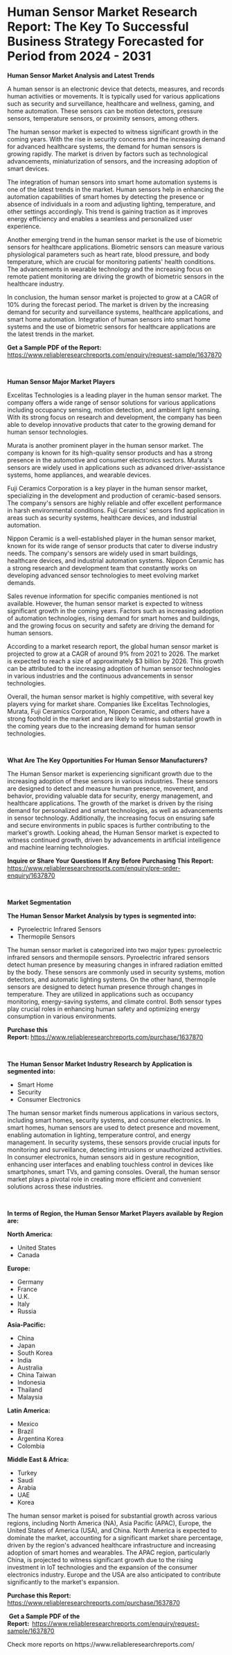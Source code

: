 <p><h1>Human Sensor Market Research Report: The Key To Successful Business Strategy Forecasted for Period from 2024 - 2031</h1></p><p><strong>Human Sensor Market Analysis and Latest Trends</strong></p>
<p><p>A human sensor is an electronic device that detects, measures, and records human activities or movements. It is typically used for various applications such as security and surveillance, healthcare and wellness, gaming, and home automation. These sensors can be motion detectors, pressure sensors, temperature sensors, or proximity sensors, among others.</p><p>The human sensor market is expected to witness significant growth in the coming years. With the rise in security concerns and the increasing demand for advanced healthcare systems, the demand for human sensors is growing rapidly. The market is driven by factors such as technological advancements, miniaturization of sensors, and the increasing adoption of smart devices.</p><p>The integration of human sensors into smart home automation systems is one of the latest trends in the market. Human sensors help in enhancing the automation capabilities of smart homes by detecting the presence or absence of individuals in a room and adjusting lighting, temperature, and other settings accordingly. This trend is gaining traction as it improves energy efficiency and enables a seamless and personalized user experience.</p><p>Another emerging trend in the human sensor market is the use of biometric sensors for healthcare applications. Biometric sensors can measure various physiological parameters such as heart rate, blood pressure, and body temperature, which are crucial for monitoring patients' health conditions. The advancements in wearable technology and the increasing focus on remote patient monitoring are driving the growth of biometric sensors in the healthcare industry.</p><p>In conclusion, the human sensor market is projected to grow at a CAGR of 10% during the forecast period. The market is driven by the increasing demand for security and surveillance systems, healthcare applications, and smart home automation. Integration of human sensors into smart home systems and the use of biometric sensors for healthcare applications are the latest trends in the market.</p></p>
<p><strong>Get a Sample PDF of the Report:&nbsp;</strong> <a href="https://www.reliableresearchreports.com/enquiry/request-sample/1637870">https://www.reliableresearchreports.com/enquiry/request-sample/1637870</a></p>
<p>&nbsp;</p>
<p><strong>Human Sensor Major Market Players</strong></p>
<p><p>Excelitas Technologies is a leading player in the human sensor market. The company offers a wide range of sensor solutions for various applications including occupancy sensing, motion detection, and ambient light sensing. With its strong focus on research and development, the company has been able to develop innovative products that cater to the growing demand for human sensor technologies.</p><p>Murata is another prominent player in the human sensor market. The company is known for its high-quality sensor products and has a strong presence in the automotive and consumer electronics sectors. Murata's sensors are widely used in applications such as advanced driver-assistance systems, home appliances, and wearable devices.</p><p>Fuji Ceramics Corporation is a key player in the human sensor market, specializing in the development and production of ceramic-based sensors. The company's sensors are highly reliable and offer excellent performance in harsh environmental conditions. Fuji Ceramics' sensors find application in areas such as security systems, healthcare devices, and industrial automation.</p><p>Nippon Ceramic is a well-established player in the human sensor market, known for its wide range of sensor products that cater to diverse industry needs. The company's sensors are widely used in smart buildings, healthcare devices, and industrial automation systems. Nippon Ceramic has a strong research and development team that constantly works on developing advanced sensor technologies to meet evolving market demands.</p><p>Sales revenue information for specific companies mentioned is not available. However, the human sensor market is expected to witness significant growth in the coming years. Factors such as increasing adoption of automation technologies, rising demand for smart homes and buildings, and the growing focus on security and safety are driving the demand for human sensors.</p><p>According to a market research report, the global human sensor market is projected to grow at a CAGR of around 9% from 2021 to 2026. The market is expected to reach a size of approximately $3 billion by 2026. This growth can be attributed to the increasing adoption of human sensor technologies in various industries and the continuous advancements in sensor technologies.</p><p>Overall, the human sensor market is highly competitive, with several key players vying for market share. Companies like Excelitas Technologies, Murata, Fuji Ceramics Corporation, Nippon Ceramic, and others have a strong foothold in the market and are likely to witness substantial growth in the coming years due to the increasing demand for human sensor technologies.</p></p>
<p>&nbsp;</p>
<p><strong>What Are The Key Opportunities For Human Sensor Manufacturers?</strong></p>
<p><p>The Human Sensor market is experiencing significant growth due to the increasing adoption of these sensors in various industries. These sensors are designed to detect and measure human presence, movement, and behavior, providing valuable data for security, energy management, and healthcare applications. The growth of the market is driven by the rising demand for personalized and smart technologies, as well as advancements in sensor technology. Additionally, the increasing focus on ensuring safe and secure environments in public spaces is further contributing to the market's growth. Looking ahead, the Human Sensor market is expected to witness continued growth, driven by advancements in artificial intelligence and machine learning technologies.</p></p>
<p><strong>Inquire or Share Your Questions If Any Before Purchasing This Report:</strong> <a href="https://www.reliableresearchreports.com/enquiry/pre-order-enquiry/1637870">https://www.reliableresearchreports.com/enquiry/pre-order-enquiry/1637870</a></p>
<p>&nbsp;</p>
<p><strong>Market Segmentation</strong></p>
<p><strong>The Human Sensor Market Analysis by types is segmented into:</strong></p>
<p><ul><li>Pyroelectric Infrared Sensors</li><li>Thermopile Sensors</li></ul></p>
<p><p>The human sensor market is categorized into two major types: pyroelectric infrared sensors and thermopile sensors. Pyroelectric infrared sensors detect human presence by measuring changes in infrared radiation emitted by the body. These sensors are commonly used in security systems, motion detectors, and automatic lighting systems. On the other hand, thermopile sensors are designed to detect human presence through changes in temperature. They are utilized in applications such as occupancy monitoring, energy-saving systems, and climate control. Both sensor types play crucial roles in enhancing human safety and optimizing energy consumption in various environments.</p></p>
<p><strong>Purchase this Report:&nbsp;</strong><a href="https://www.reliableresearchreports.com/purchase/1637870">https://www.reliableresearchreports.com/purchase/1637870</a></p>
<p>&nbsp;</p>
<p><strong>The Human Sensor Market Industry Research by Application is segmented into:</strong></p>
<p><ul><li>Smart Home</li><li>Security</li><li>Consumer Electronics</li></ul></p>
<p><p>The human sensor market finds numerous applications in various sectors, including smart homes, security systems, and consumer electronics. In smart homes, human sensors are used to detect presence and movement, enabling automation in lighting, temperature control, and energy management. In security systems, these sensors provide crucial inputs for monitoring and surveillance, detecting intrusions or unauthorized activities. In consumer electronics, human sensors aid in gesture recognition, enhancing user interfaces and enabling touchless control in devices like smartphones, smart TVs, and gaming consoles. Overall, the human sensor market plays a pivotal role in creating more efficient and convenient solutions across these industries.</p></p>
<p>&nbsp;</p>
<p><strong>In terms of Region, the Human Sensor Market Players available by Region are:</strong></p>
<p>
    <p> <strong> North America: </strong>
        <ul>
            <li>United States</li>
            <li>Canada</li>
        </ul>
        </p> 
    <p> <strong> Europe: </strong>
        <ul>
            <li>Germany</li>
            <li>France</li>
            <li>U.K.</li>
            <li>Italy</li>
            <li>Russia</li>
        </ul>
        </p> 
    <p> <strong> Asia-Pacific: </strong>
        <ul>
            <li>China</li>
            <li>Japan</li>
            <li>South Korea</li>
            <li>India</li>
            <li>Australia</li>
            <li>China Taiwan</li>
            <li>Indonesia</li>
            <li>Thailand</li>
            <li>Malaysia</li>
        </ul>
        </p> 
    <p> <strong> Latin America: </strong>
        <ul>
            <li>Mexico</li>
            <li>Brazil</li>
            <li>Argentina Korea</li>
            <li>Colombia</li>
        </ul>
        </p> 
    <p> <strong> Middle East & Africa: </strong>
        <ul>
            <li>Turkey</li>
            <li>Saudi</li>
            <li>Arabia</li>
            <li>UAE</li>
            <li>Korea</li>
        </ul>
    </p>
    </p>
<p><p>The human sensor market is poised for substantial growth across various regions, including North America (NA), Asia Pacific (APAC), Europe, the United States of America (USA), and China. North America is expected to dominate the market, accounting for a significant market share percentage, driven by the region's advanced healthcare infrastructure and increasing adoption of smart homes and wearables. The APAC region, particularly China, is projected to witness significant growth due to the rising investment in IoT technologies and the expansion of the consumer electronics industry. Europe and the USA are also anticipated to contribute significantly to the market's expansion.</p></p>
<p><strong>Purchase this Report: </strong><a href="https://www.reliableresearchreports.com/purchase/1637870">https://www.reliableresearchreports.com/purchase/1637870</a></p>
<p>&nbsp;<strong>Get a Sample PDF of the Report:&nbsp;&nbsp;</strong><a href="https://www.reliableresearchreports.com/enquiry/request-sample/1637870">https://www.reliableresearchreports.com/enquiry/request-sample/1637870</a></p>
<p><strong></strong></p>
<p>Check more reports on https://www.reliableresearchreports.com/</p>